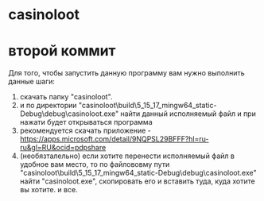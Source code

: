 # casinoloot
# второй коммит
Для того, чтобы запустить данную программу вам нужно выполнить данные шаги:
1. скачать папку  "casinoloot".
2. и по директории "casinoloot\build\5_15_17_mingw64_static-Debug\debug\casinoloot.exe" найти данный исполняемый файл и при нажати будет открываться программа
3. рекомендуется скачать приложение - https://apps.microsoft.com/detail/9NQPSL29BFFF?hl=ru-ru&gl=RU&ocid=pdpshare
4. (необязталельно) если хотите перенести исполняемый файл в удобное вам место, то по файлововму пути "casinoloot\build\5_15_17_mingw64_static-Debug\debug\casinoloot.exe"  найти "casinoloot.exe", скопировать его и вставить туда, куда хотите вы хотите.
и все.
